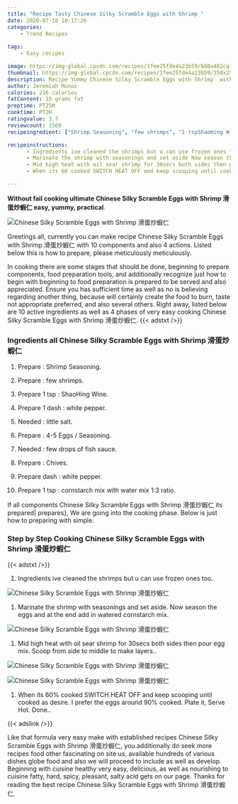 ```yaml
---
title: "Recipe Tasty Chinese Silky Scramble Eggs with Shrimp "
date: 2020-07-10 10:17:26
categories:
    - Trend Recipes
    
tags:
    - Easy recipes

image: https://img-global.cpcdn.com/recipes/1fee25fde4a23b59/680x482cq70/chinese-silky-scramble-eggs-with-shrimp-滑蛋炒蝦仁-recipe-main-photo.jpg
thumbnail: https://img-global.cpcdn.com/recipes/1fee25fde4a23b59/350x250cq70/chinese-silky-scramble-eggs-with-shrimp-滑蛋炒蝦仁-recipe-main-photo.jpg
description: Recipe Yummy Chinese Silky Scramble Eggs with Shrimp  with 10 ingredients and 4 stages of easy cooking.
author: Jeremiah Munoz
calories: 216 calories
fatContent: 15 grams fat
preptime: PT25M
cooktime: PT2H
ratingvalue: 3.7
reviewcount: 1569
recipeingredient: ["Shrimp Seasoning", "few shrimps", "1 tspShaoHing Wine", "1 dashwhite pepper", "little salt", "45 Eggs  Seasoning", "few drops of fish sauce", "Chives", "dashwhite pepper", "1 tspcornstarch mix with water mix 13 ratio"]

recipeinstructions: 
      - Ingredients ive cleaned the shrimps but u can use frozen ones too 
      - Marinate the shrimp with seasonings and set aside Now season the eggs and at the end add in watered cornstarch mix 
      - Mid high heat with oil sear shrimp for 30secs both sides then pour egg mix Scoop from side to middle to make layers 
      - When its 60 cooked SWITCH HEAT OFF and keep scooping until cooked as desire I prefer the eggs around 90 cooked Plate it Serve Hot Done

---
```




**Without fail cooking ultimate Chinese Silky Scramble Eggs with Shrimp 滑蛋炒蝦仁 easy, yummy, practical**. 


![Chinese Silky Scramble Eggs with Shrimp 滑蛋炒蝦仁](https://img-global.cpcdn.com/recipes/1fee25fde4a23b59/680x482cq70/chinese-silky-scramble-eggs-with-shrimp-滑蛋炒蝦仁-recipe-main-photo.jpg "Chinese Silky Scramble Eggs with Shrimp 滑蛋炒蝦仁")




Greetings all, currently you can make recipe Chinese Silky Scramble Eggs with Shrimp 滑蛋炒蝦仁 with 10 components and also 4 actions. Listed below this is how to prepare, please meticulously meticulously.

In cooking there are some stages that should be done, beginning to prepare components, food preparation tools, and additionally recognize just how to begin with beginning to food preparation is prepared to be served and also appreciated. Ensure you has sufficient time as well as no is believing regarding another thing, because will certainly create the food to burn, taste not appropriate preferred, and also several others. Right away, listed below are 10 active ingredients as well as 4 phases of very easy cooking Chinese Silky Scramble Eggs with Shrimp 滑蛋炒蝦仁.
{{< adstxt />}}

### Ingredients all Chinese Silky Scramble Eggs with Shrimp 滑蛋炒蝦仁


1. Prepare  : Shrimp Seasoning.

1. Prepare  : few shrimps.

1. Prepare 1 tsp : ShaoHing Wine.

1. Prepare 1 dash : white pepper.

1. Needed  : little salt.

1. Prepare  : 4-5 Eggs / Seasoning.

1. Needed  : few drops of fish sauce.

1. Prepare  : Chives.

1. Prepare dash : white pepper.

1. Prepare 1 tsp : cornstarch mix with water mix 1:3 ratio.



If all components Chinese Silky Scramble Eggs with Shrimp 滑蛋炒蝦仁 its prepared| prepares}, We are going into the cooking phase. Below is just how to preparing with simple.

### Step by Step Cooking Chinese Silky Scramble Eggs with Shrimp 滑蛋炒蝦仁

{{< adstxt />}}


1. Ingredients ive cleaned the shrimps but u can use frozen ones too..



![Chinese Silky Scramble Eggs with Shrimp 滑蛋炒蝦仁](https://img-global.cpcdn.com/steps/a9afca3f4643204a/160x128cq70/chinese-silky-scramble-eggs-with-shrimp-滑蛋炒蝦仁-recipe-step-1-photo.jpg" "Chinese Silky Scramble Eggs with Shrimp 滑蛋炒蝦仁")



1. Marinate the shrimp with seasonings and set aside. Now season the eggs and at the end add in watered cornstarch mix.



![Chinese Silky Scramble Eggs with Shrimp 滑蛋炒蝦仁](https://img-global.cpcdn.com/steps/639bff205ab6fa70/160x128cq70/chinese-silky-scramble-eggs-with-shrimp-滑蛋炒蝦仁-recipe-step-2-photo.jpg" "Chinese Silky Scramble Eggs with Shrimp 滑蛋炒蝦仁")



1. Mid high heat with oil sear shrimp for 30secs both sides then pour egg mix. Scoop from side to middle to make layers..



![Chinese Silky Scramble Eggs with Shrimp 滑蛋炒蝦仁](https://img-global.cpcdn.com/steps/c8248a9ed3900632/160x128cq70/chinese-silky-scramble-eggs-with-shrimp-滑蛋炒蝦仁-recipe-step-3-photo.jpg" "Chinese Silky Scramble Eggs with Shrimp 滑蛋炒蝦仁")

![Chinese Silky Scramble Eggs with Shrimp 滑蛋炒蝦仁](https://img-global.cpcdn.com/steps/146dcc33eaa0f865/160x128cq70/chinese-silky-scramble-eggs-with-shrimp-滑蛋炒蝦仁-recipe-step-3-photo.jpg" "Chinese Silky Scramble Eggs with Shrimp 滑蛋炒蝦仁")



1. When its 60% cooked SWITCH HEAT OFF and keep scooping until cooked as desire. I prefer the eggs around 90% cooked. Plate it, Serve Hot. Done..





{{< adslink />}}

Like that formula very easy make with established recipes Chinese Silky Scramble Eggs with Shrimp 滑蛋炒蝦仁, you additionally do seek more recipes food other fascinating on site us, available hundreds of various dishes globe food and also we will proceed to include as well as develop. Beginning with cuisine healthy very easy, delicious, as well as nourishing to cuisine fatty, hard, spicy, pleasant, salty acid gets on our page. Thanks for reading the best recipe Chinese Silky Scramble Eggs with Shrimp 滑蛋炒蝦仁.
